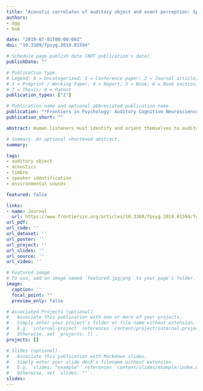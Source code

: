 ```yaml
---
title: "Acoustic correlates of auditory object and event perception: Speakers, musical timbres and environmental sounds"
authors:
- ogg
- bob

date: "2019-07-01T00:00:00Z"
doi: "10.3389/fpsyg.2019.01594"

# Schedule page publish date (NOT publication's date).
publishDate: ""

# Publication type.
# Legend: 0 = Uncategorized; 1 = Conference paper; 2 = Journal article;
# 3 = Preprint / Working Paper; 4 = Report; 5 = Book; 6 = Book section;
# 7 = Thesis; 8 = Patent
publication_types: ["2"]

# Publication name and optional abbreviated publication name.
publication: "*Frontiers in Psychology: Auditory Cognitive Neuroscience, 10:1594*"
publication_short: ""

abstract: Human listeners must identify and orient themselves to auditory objects and events in their environment. What acoustic features support a listener’s ability to differentiate the great variety of natural sounds they might encounter? Studies of auditory object perception typically examine identification (and confusion) responses or dissimilarity ratings between pairs of objects and events. However, the majority of this prior work has been conducted within single categories of sound. This separation has precluded a broader understanding of the general acoustic attributes that govern auditory object and event perception within and across different behaviorally relevant sound classes. The present experiments take a broader approach by examining multiple categories of sound relative to one another. This approach bridges critical gaps in the literature and allows us to identify (and assess the relative importance of) features that are useful for distinguishing sounds within, between and across behaviorally relevant sound categories. To do this, we conducted behavioral sound identification (Experiment 1) and dissimilarity rating (Experiment 2) studies using a broad set of stimuli that leveraged the acoustic variability within and between different sound categories via a diverse set of 36 sound tokens (12 utterances from different speakers, 12 instrument timbres, and 12 everyday objects from a typical human environment). Multidimensional scaling solutions as well as analyses of item-pair-level responses as a function of different acoustic qualities were used to understand what acoustic features informed participants’ responses. In addition to the spectral and temporal envelope qualities noted in previous work, listeners’ dissimilarity ratings were associated with spectrotemporal variability and aperiodicity. Subsets of these features (along with fundamental frequency variability) were also useful for making specific within or between sound category judgments. Dissimilarity ratings largely paralleled sound identification performance, however the results of these tasks did not completely mirror one another. In addition, musical training was related to improved sound identification performance.

# Summary. An optional shortened abstract.
summary:

tags:
- auditory object
- acoustics
- timbre
- speaker identification
- environmental sounds

featured: false

links:
- name: Journal
  url: https://www.frontiersin.org/articles/10.3389/fpsyg.2019.01594/full#h1
url_pdf:
url_code: ''
url_dataset: ''
url_poster: ''
url_project: ''
url_slides: ''
url_source: ''
url_video: ''

# Featured image
# To use, add an image named `featured.jpg/png` to your page's folder. 
image:
  caption: ''
  focal_point: ""
  preview_only: false

# Associated Projects (optional).
#   Associate this publication with one or more of your projects.
#   Simply enter your project's folder or file name without extension.
#   E.g. `internal-project` references `content/project/internal-project/index.md`.
#   Otherwise, set `projects: []`.
projects: []

# Slides (optional).
#   Associate this publication with Markdown slides.
#   Simply enter your slide deck's filename without extension.
#   E.g. `slides: "example"` references `content/slides/example/index.md`.
#   Otherwise, set `slides: ""`.
slides:
---
```



